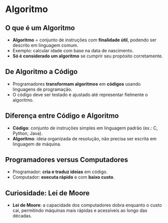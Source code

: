 # Algoritmo

## O que é um Algoritmo
- **Algoritmo** = conjunto de instruções com **finalidade útil**, podendo ser descrito em linguagem comum.
- Exemplo: calcular idade com base na data de nascimento.
- **Só é considerado um algoritmo** se cumprir seu propósito corretamente.

## De Algoritmo a Código
- Programadores **transformam algoritmos** em **códigos** usando linguagens de programação.
- O código deve ser testado e ajustado até representar fielmente o algoritmo.

## Diferença entre Código e Algoritmo
- **Código**: conjunto de instruções simples em linguagem padrão (ex.: C, Python, Java).
- **Algoritmo**: ideia organizada de resolução, não precisa ser escrita em linguagem de máquina.

## Programadores versus Computadores
- Programador: **cria e traduz ideias** em código.
- Computador: **executa rápido** e com **baixo custo**.

## Curiosidade: Lei de Moore
- **Lei de Moore**: a capacidade dos computadores dobra enquanto o custo cai, permitindo máquinas mais rápidas e acessíveis ao longo das décadas.

